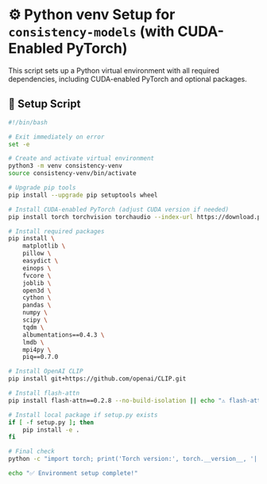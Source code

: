 # ⚙️ Python venv Setup for `consistency-models` (with CUDA-Enabled PyTorch)

This script sets up a Python virtual environment with all required dependencies, including CUDA-enabled PyTorch and optional packages.

## 🔧 Setup Script

```bash
#!/bin/bash

# Exit immediately on error
set -e

# Create and activate virtual environment
python3 -m venv consistency-venv
source consistency-venv/bin/activate

# Upgrade pip tools
pip install --upgrade pip setuptools wheel

# Install CUDA-enabled PyTorch (adjust CUDA version if needed)
pip install torch torchvision torchaudio --index-url https://download.pytorch.org/whl/cu118

# Install required packages
pip install \
    matplotlib \
    pillow \
    easydict \
    einops \
    fvcore \
    joblib \
    open3d \
    cython \
    pandas \
    numpy \
    scipy \
    tqdm \
    albumentations==0.4.3 \
    lmdb \
    mpi4py \
    piq==0.7.0

# Install OpenAI CLIP
pip install git+https://github.com/openai/CLIP.git

# Install flash-attn
pip install flash-attn==0.2.8 --no-build-isolation || echo "⚠️ flash-attn installation failed, may require manual build"

# Install local package if setup.py exists
if [ -f setup.py ]; then
    pip install -e .
fi

# Final check
python -c "import torch; print('Torch version:', torch.__version__, '| CUDA available:', torch.cuda.is_available())"

echo "✅ Environment setup complete!"
```
